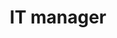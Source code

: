 ---
title: IT manager
layout: job
short_description: April 2016 - August 2016, Internship in french embassy, China - Beijing.
long_description: For my final internship I wanted to work abroad and I got an opportunity in the french embassy of Beijing where I was managing more than 100 windows users with my internship master. I was also in charge at the same time of the development of a tool we used to share the VPN we have in Beijing all around China.
order: 2
---